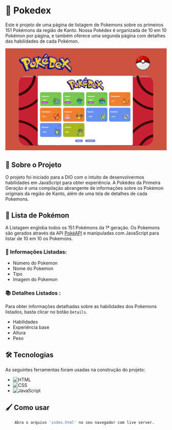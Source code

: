 # 🧢 Pokedex
Este é projeto de uma página de listagem de Pokemons sobre os primeiros 151 Pokémons da região de Kanto. Nossa Pokédex é organizada de 10 em 10 Pokémon por página, e também oferece uma segunda página com detalhes das habilidades de cada Pokémon.


<img src="./assets/capa1.png"/>


## 📖 Sobre o Projeto
O projeto foi iniciado para a DIO com o intuito de desenvolvermos habilidades em JavaScript para obter experiência.
A Pokédex da Primeira Geração é uma compilação abrangente de informações sobre os Pokémon originais da região de Kanto, além de uma tela de detalhes de cada Pokemons. 


## 🎨 Lista de Pokémon
A Listagem engloba todos os 151 Pokémons da 1ª geração. Os Pokemons são gerados através da API [PokéAPI](https://pokeapi.co/) e manipuladas com JavaScript para listar de 10 em 10 os Pokemons. 
### 📜 Informações Listadas:

-  Número do Pokemon 
- Nome do Pokemon 
- Tipo
- Imagem do Pokemon

### 📚 Detalhes Listados : 

Para obter informações detalhadas sobre as habilidades dos Pokemons listados, basta clicar no botão ``Details``. 

- Habilidades
- Experiência base
- Altura
- Peso


## 🛠 Tecnologias
As seguintes ferramentas foram usadas na construção do projeto:
- ![HTML](https://img.shields.io/badge/HTML5-E34F26?style=for-the-badge&logo=html5&logoColor=white)
- ![CSS](https://img.shields.io/badge/CSS3-1572B6?style=for-the-badge&logo=css3&logoColor=white)
- ![JavaScript](https://img.shields.io/badge/JavaScript-323330?style=for-the-badge&logo=javascript&logoColor=F7DF1E)


## 🖌️ Como usar
```bash
    Abra o arquivo 'index.html' no seu navegador com live server.
```
